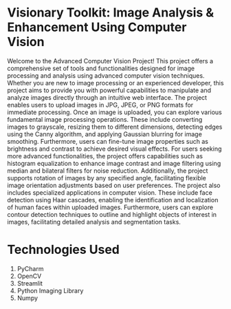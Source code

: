 # Visionary Toolkit: Image Analysis & Enhancement Using Computer Vision

Welcome to the Advanced Computer Vision Project! This project offers a comprehensive set of tools and functionalities designed for image processing and analysis using advanced computer vision techniques. Whether you are new to image processing or an experienced developer, this project aims to provide you with powerful capabilities to manipulate and analyze images directly through an intuitive web interface.
The project enables users to upload images in JPG, JPEG, or PNG formats for immediate processing. Once an image is uploaded, you can explore various fundamental image processing operations. These include converting images to grayscale, resizing them to different dimensions, detecting edges using the Canny algorithm, and applying Gaussian blurring for image smoothing. Furthermore, users can fine-tune image properties such as brightness and contrast to achieve desired visual effects.
For users seeking more advanced functionalities, the project offers capabilities such as histogram equalization to enhance image contrast and image filtering using median and bilateral filters for noise reduction. Additionally, the project supports rotation of images by any specified angle, facilitating flexible image orientation adjustments based on user preferences.
The project also includes specialized applications in computer vision. These include face detection using Haar cascades, enabling the identification and localization of human faces within uploaded images. Furthermore, users can explore contour detection techniques to outline and highlight objects of interest in images, facilitating detailed analysis and segmentation tasks.

# Technologies Used

1. PyCharm
2. OpenCV
3. Streamlit
4. Python Imaging Library
5. Numpy

